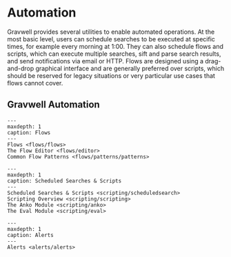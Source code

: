 # Automation

Gravwell provides several utilities to enable automated operations. At the most basic level, users can schedule searches to be executed at specific times, for example every morning at 1:00. They can also schedule flows and scripts, which can execute multiple searches, sift and parse search results, and send notifications via email or HTTP. Flows are designed using a drag-and-drop graphical interface and are generally preferred over scripts, which should be reserved for legacy situations or very particular use cases that flows cannot cover.

## Gravwell Automation

```{toctree}
---
maxdepth: 1
caption: Flows
---
Flows <flows/flows>
The Flow Editor <flows/editor>
Common Flow Patterns <flows/patterns/patterns>
```

```{toctree}
---
maxdepth: 1
caption: Scheduled Searches & Scripts
---
Scheduled Searches & Scripts <scripting/scheduledsearch>
Scripting Overview <scripting/scripting>
The Anko Module <scripting/anko>
The Eval Module <scripting/eval>
```

```{toctree}
---
maxdepth: 1
caption: Alerts
---
Alerts <alerts/alerts>
```
